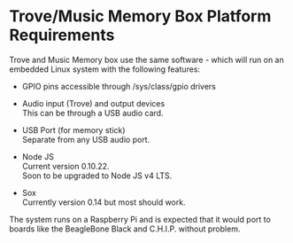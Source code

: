 Trove/Music Memory Box Platform Requirements
============================================

Trove and Music Memory box use the same software - which will run on an
embedded Linux system with the following features:

* GPIO pins accessible through /sys/class/gpio drivers  

* Audio input (Trove) and output devices  
    This can be through a USB audio card.  

* USB Port (for memory stick)  
     Separate from any USB audio port.  

* Node JS  
    Current version 0.10.22.  
    Soon to be upgraded to Node JS v4 LTS. 

* Sox  
    Currently version 0.14 but most should work.  

The system runs on a Raspberry Pi and is expected that it would port to boards
like the BeagleBone Black and C.H.I.P. without problem.
